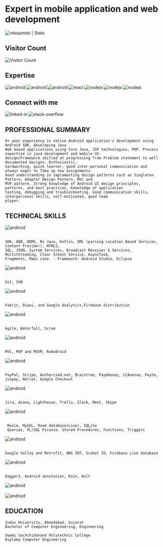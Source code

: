 # Expert in mobile application and web development

<img src="https://github-readme-stats.vercel.app/api?username=mksantoki&show_icons=true&theme=gotham" alt="mksantoki | Stats" />

## Visitor Count
![Visitor Count](https://profile-counter.glitch.me/{mksantoki}/count.svg)

## Expertise
<img align="left" alt="android" src="https://img.shields.io/badge/Android-3DDC84?logo=android&logoColor=white&style=for-the-badge" />
<img align="left" alt="android" src="https://img.shields.io/badge/kotlin-7f52ff.svg?&style=for-the-badge&logo=Coding%20Method&logoColor=white" />
<img align="left" alt="android" src="https://img.shields.io/badge/Java-4081ec.svg?&style=for-the-badge&logo=Coding%20Method&logoColor=white" />
<img align="left" alt="react" src="https://img.shields.io/badge/react%20-%2320232a.svg?&style=for-the-badge&logo=react&logoColor=%2361DAFB" />
<img align="left" alt="nodejs" src="https://img.shields.io/badge/node.js%20-%2343853D.svg?&style=for-the-badge&logo=node.js&logoColor=white" />
<img align="left" alt="nodejs" src="https://img.shields.io/badge/Flutter-44d1fd.svg?&style=for-the-badge&logo=Coding%20Method&logoColor=white" />
<img align="left" alt="nodejs" src="https://img.shields.io/badge/Jetpack%20Compose-3bd580.svg?&style=for-the-badge&logo=Coding%20Method&logoColor=white" />
<br>

## Connect with me
[<img align="left" alt="linked-in" src="https://img.shields.io/badge/linkedin-%230077B5.svg?&style=for-the-badge&logo=linkedin&logoColor=white" />](https://www.linkedin.com/in/mauliksantoki/)
[<img align="left" alt="stack-overflow" src="https://img.shields.io/badge/stack%20overflow-FE7A16?logo=stack-overflow&logoColor=white&style=for-the-badge" />](https://stackoverflow.com/users/5242606/maulik-santoki)

<br>

## PROFESSIONAL SUMMARY
```
6+ year experience in native Android application's development using Android SDK, developing Java
Web based applications using Core Java, JSP technologies, PHP. Process expertise in java development and mobile UI-
design/Framework skilled at progressing from Problem statement to well documented designs. Enthusiastic,
hardworking, quick learner, good inter-personal communication and always eager to Take up new assignments.
Good understanding in implementing design patterns such as Singleton Pattern, Adapter Design Pattern, MVC and
MVP pattern. Strong knowledge of Android UI design principles, patterns, and best practices. Knowledge of application
testing, debugging and troubleshooting. Good communication skills, interpersonal skills, self-motivated, good team
player.
```

## TECHNICAL SKILLS
<img align="left" alt="android" src="https://img.shields.io/badge/Android-3DDC84?logo=android&logoColor=white&style=for-the-badge" />

<br>
<br>

```
SDK, ADB, DDMS, Rx Java, Kotlin, XML (parsing Location Based Services, Content Provider), HTML5,
SQL, JSON, System Services, Broadcast Receiver & Services, Multithreading, Clear Intent Service, AsyncTask,
Fragments, Maps case. - Framework: Android Studio, Eclipse
```

<img align="left" alt="android" src="https://img.shields.io/badge/version-condtrol-3DDC84.svg?&style=for-the-badge&logo=version-condtrol&logoColor=white" />
<br>
<br>

```
Git, SVN
```

<img align="left" alt="android" src="https://img.shields.io/badge/Distribution%20&%20Analytics-feca00.svg?&style=for-the-badge&logo=Distribution%20&%20Analytics&logoColor=white" />
<br>
<br>

```
Fabric, Diawi, and Google Analytics,Firebase distribution
```

<img align="left" alt="android" src="https://img.shields.io/badge/Methodologies-7d6bce.svg?&style=for-the-badge&logo=Methodologies&logoColor=white" />
<br>
<br>

```
Agile, Waterfall, Scrum
```

<img align="left" alt="android" src="https://img.shields.io/badge/Coding%20Method-87b554.svg?&style=for-the-badge&logo=Coding%20Method&logoColor=white" />
<br>
<br>

```
MVC, MVP and MVVM, RxAndroid
```

<img align="left" alt="android" src="https://img.shields.io/badge/Payment%20Gateway-272c8c.svg?&style=for-the-badge&logo=Coding%20Method&logoColor=white" />
<br>
<br>

```
PayPal, Stripe, Authorised.net, Braintree, PayUmoney, CCAvenue, Paytm, juspay, Wallet, Google Checkout
```

<img align="left" alt="android" src="https://img.shields.io/badge/Tools-720c36.svg?&style=for-the-badge&logo=Coding%20Method&logoColor=white" />
<br>
<br>

```
Jira, Asana, Lighthouse, Trello, Slack, Meet, Skype
```

<img align="left" alt="android" src="https://img.shields.io/badge/Database-f06e6c.svg?&style=for-the-badge&logo=Coding%20Method&logoColor=white" />
<br>
<br>

```
 Realm, MySQL, Room database(Live), SQLite
 Queries, PL/SQL Picasso. Stored Procedures, Functions, Triggers
```

<img align="left" alt="android" src="https://img.shields.io/badge/Transmitting%20Network%20Data-fee5a8.svg?&style=for-the-badge&logo=Coding%20Method&logoColor=white" />
<br>
<br>

```
Google Volley and Retrofit, AWS IOT, Scoket IO, Firebase Live database
```

<img align="left" alt="android" src="https://img.shields.io/badge/View%20Injection-0cda0a.svg?&style=for-the-badge&logo=Coding%20Method&logoColor=white" />
<br>
<br>

```
Dagger2, Android annotation, Koin, Hilt
```

<img align="left" alt="android" src="https://img.shields.io/badge/JavaScript%20Interface%20with%20native%20components-001e2d.svg?&style=for-the-badge&logo=Coding%20Method&logoColor=white" />

<br>
<br>

<img align="left" alt="android" src="https://img.shields.io/badge/Bluetooth%20low%20energy-287bb1.svg?&style=for-the-badge&logo=Coding%20Method&logoColor=white" />
<br>

## EDUCATION
```
Indus University, Ahmadabad, Gujarat 
Bachelor of Computer Engineering, Engineering

Swami Sachchidanand Polytechnic College 
Diploma Computer Engineering
```



